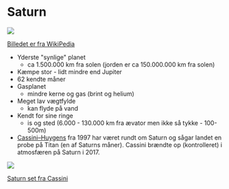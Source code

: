 # Saturn

![](https://upload.wikimedia.org/wikipedia/commons/thumb/c/c7/Saturn_during_Equinox.jpg/1920px-Saturn_during_Equinox.jpg)

[Billedet er fra WikiPedia](https://upload.wikimedia.org/wikipedia/commons/thumb/c/c7/Saturn_during_Equinox.jpg/1920px-Saturn_during_Equinox.jpg)

- Yderste "synlige" planet
  - ca 1.500.000 km fra solen (jorden er ca 150.000.000 km fra solen)    
- Kæmpe stor - lidt mindre end Jupiter 
- 62 kendte måner
- Gasplanet
  - mindre kerne og gas (brint og helium)
- Meget lav vægtfylde
  - kan flyde på vand
- Kendt for sine ringe
  - is og sted (6.000 - 130.000 km fra ævator men ikke så tykke - 100-500m)
- [Cassini–Huygens](https://en.wikipedia.org/wiki/Cassini%E2%80%93Huygens) fra 1997 har været rundt om Saturn og sågar landet en probe på Titan (en af Saturns måner). Cassini brændte op (kontrolleret) i atmosfæren på Saturn i 2017.

![](https://upload.wikimedia.org/wikipedia/commons/e/ea/8423_20181_1saturn2016.jpg)

[Saturn set fra Cassini](https://en.wikipedia.org/wiki/Cassini%E2%80%93Huygens#/media/File:8423_20181_1saturn2016.jpg)
